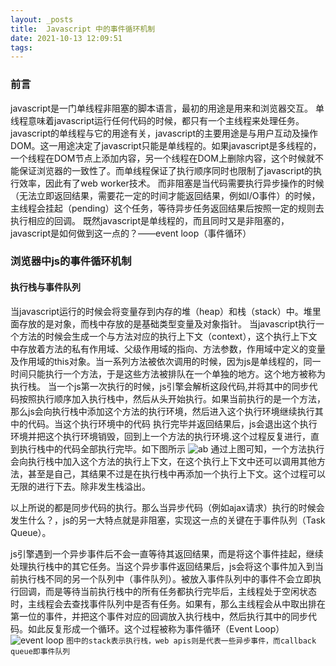 ```yaml
---
layout: _posts
title:  Javascript 中的事件循环机制
date: 2021-10-13 12:09:51
tags:
---
```


### 前言
javascript是一门单线程非阻塞的脚本语言，最初的用途是用来和浏览器交互。
单线程意味着javascript运行任何代码的时候，都只有一个主线程来处理任务。javascript的单线程与它的用途有关，javascript的主要用途是与用户互动及操作DOM。这一用途决定了javascript只能是单线程的。如果javascript是多线程的，一个线程在DOM节点上添加内容，另一个线程在DOM上删除内容，这个时候就不能保证浏览器的一致性了。而单线程保证了执行顺序同时也限制了javascript的执行效率，因此有了web worker技术。
而非阻塞是当代码需要执行异步操作的时候（无法立即返回结果，需要花一定的时间才能返回结果，例如I/O事件）的时候，主线程会挂起（pending）这个任务，等待异步任务返回结果后按照一定的规则去执行相应的回调。
既然javascript是单线程的，而且同时又是非阻塞的，javascript是如何做到这一点的？——event loop（事件循环）

### 浏览器中js的事件循环机制

#### 执行栈与事件队列
当javascript运行的时候会将变量存到内存的堆（heap）和栈（stack）中。堆里面存放的是对象，而栈中存放的是基础类型变量及对象指针。
当javascript执行一个方法的时候会生成一个与方法对应的执行上下文（context），这个执行上下文中存放着方法的私有作用域、父级作用域的指向、方法参数，作用域中定义的变量及作用域的this对象。当一系列方法被依次调用的时候，因为js是单线程的，同一时间只能执行一个方法，于是这些方法被排队在一个单独的地方。这个地方被称为执行栈。
当一个js第一次执行的时候，js引擎会解析这段代码,并将其中的同步代码按照执行顺序加入执行栈中，然后从头开始执行。如果当前执行的是一个方法，那么js会向执行栈中添加这个方法的执行环境，然后进入这个执行环境继续执行其中的代码。当这个执行环境中的代码 执行完毕并返回结果后，js会退出这个执行环境并把这个执行环境销毁，回到上一个方法的执行环境.这个过程反复进行，直到执行栈中的代码全部执行完毕。如下图所示
![ab](/img/v2-2f761eb83b50f53d741e6aa1f15a9db1_b.gif)
通过上图可知，一个方法执行会向执行栈中加入这个方法的执行上下文，在这个执行上下文中还可以调用其他方法，甚至是自己，其结果不过是在执行栈中再添加一个执行上下文。这个过程可以无限的进行下去。除非发生栈溢出。

以上所说的都是同步代码的执行。那么当异步代码（例如ajax请求）执行的时候会发生什么？，js的另一大特点就是非阻塞，实现这一点的关键在于事件队列（Task Queue）。

js引擎遇到一个异步事件后不会一直等待其返回结果，而是将这个事件挂起，继续处理执行栈中的其它任务。当这个异步事件返回结果后，js会将这个事件加入到当前执行栈不同的另一个队列中（事件队列）。被放入事件队列中的事件不会立即执行回调，而是等待当前执行栈中的所有任务都执行完毕后，主线程处于空闲状态时，主线程会去查找事件队列中是否有任务。如果有，那么主线程会从中取出排在第一位的事件，并把这个事件对应的回调放入执行栈中，然后执行其中的同步代码。如此反复形成一个循环。这个过程被称为事件循环（Event Loop）
![event loop](/img/v2-da078fa3eadf3db4bf455904ae06f84b_1440w.png)
`图中的stack表示执行栈，web apis则是代表一些异步事件，而callback queue即事件队列`
